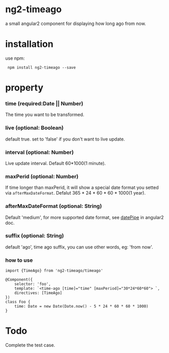# ng2-timeago
a small angular2 component for displaying how long ago from now.

# installation
use npm:

``` npm install ng2-timeago --save```

# property

### time (required:Date || Number)
The time you want to be transformed.

### live (optional: Boolean)
default true. set to 'false' if you don't want to live update.

### interval (optional: Number)
Live update interval. Default 60*1000(1 minute). 

### maxPerid (optional: Number)
If time longer than maxPerid, it will show a special date format you setted via `afterMaxDateFormat`.
Defalut 365 * 24 * 60 * 60 * 1000(1 year). 

### afterMaxDateFormat (optional: String)
Default 'medium', for more supported date format, see [datePipe](https://angular.io/docs/ts/latest/api/common/DatePipe-class.html) in angular2 doc.

### suffix (optional: String)
default 'ago', time ago suffix, you can use other words, eg: 'from now'.

### how to use 

```
import {TimeAgo} from 'ng2-timeago/timeago'

@Component({
    selector: 'foo',
    template: `<time-ago [time]="time" [maxPeriod]="30*24*60*60"> `,
    directives: [TimeAgo]
})
class Foo {
    time: Date = new Date(Date.now() - 5 * 24 * 60 * 60 * 1000)
}
```

# Todo
Complete the test case.
